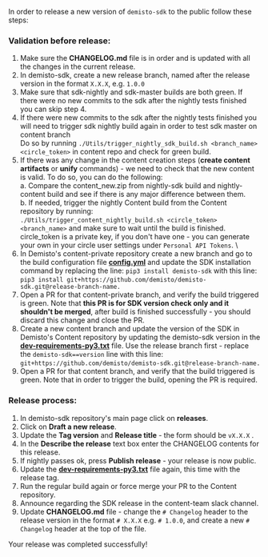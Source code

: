 In order to release a new version of `demisto-sdk` to the public follow these steps:

### Validation before release:
1) Make sure the **CHANGELOG.md** file is in order and is updated with all the changes in the current release.
2) In demisto-sdk, create a new release branch, named after the release version in the format `X.X.X`, e.g. `1.0.0`
3) Make sure that sdk-nightly and sdk-master builds are both green. If there were no new commits to the sdk after
 the nightly tests finished you can skip step 4.
4) If there were new commits to the sdk after the nightly tests finished you will need to trigger sdk nightly build again in order to test sdk master on content branch \
   Do so by running `./Utils/trigger_nightly_sdk_build.sh <branch_name> <circle_token>` in content repo and check for green build.
5) If there was any change in the content creation steps (**create content artifacts** or **unify** commands) - we need to check that the new content is valid.
To do so, you can do the following:\
  a. Compare the content_new.zip from nightly-sdk build and nightly-content build and see if there is any major difference between them.\
  b. If needed, trigger the nightly Content build from the Content repository by running:\
  `./Utils/trigger_content_nightly_build.sh <circle_token> <branch_name>` and make sure to wait until the build is finished.\
  circle_token is a private key, if you don't have one - you can generate your own in your circle user settings under `Personal API Tokens`. \
6) In Demisto's content-private repository create a new branch and go to the build configuration file [**config.yml**](https://github.com/demisto/content-private/blob/master/.github/workflows/config.yml) and update the SDK installation command by replacing the line: `pip3 install demisto-sdk` with this line: `pip3 install git+https://github.com/demisto/demisto-sdk.git@release-branch-name.`
7) Open a PR for that content-private branch, and verify the build triggered is green. Note that **this PR is for SDK version check only and it shouldn't be merged**, after build is finished successfully - you should discard this change and close the PR.
8) Create a new content branch and update the version of the SDK in Demisto's Content repository by updating the demisto-sdk version in the [**dev-requirements-py3.txt**](https://github.com/demisto/content/blob/master/dev-requirements-py3.txt) file. Use the release branch first - replace the `demisto-sdk==version` line with this line: `git+https://github.com/demisto/demisto-sdk.git@release-branch-name.`
9) Open a PR for that content branch, and verify that the build triggered is green. Note that in order to trigger the build, opening the PR is required.

### Release process:
1) In demisto-sdk repository's main page click on **releases**.
2) Click on **Draft a new release**.
3) Update the **Tag version** and **Release title** - the form should be `vX.X.X` .
4) In the **Describe the release** text box enter the CHANGELOG contents for this release.
5) If nightly passes ok, press **Publish release** - your release is now public.
6) Update the [**dev-requirements-py3.txt**](https://github.com/demisto/content/blob/master/dev-requirements-py3.txt) file again, this time with the release tag.
7) Run the regular build again or force merge your PR to the Content repository.
8) Announce regarding the SDK release in the content-team slack channel.
9) Update **CHANGELOG.md** file - change the `# Changelog` header to the release version in the format `# X.X.X` e.g. `# 1.0.0`, and create a new `# Changelog` header at the top of the file.

Your release was completed successfully!
